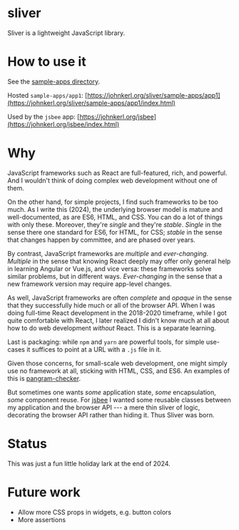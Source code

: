 # sliver

Sliver is a lightweight JavaScript library.

# How to use it

See the [sample-apps directory](sample-apps).

Hosted `sample-apps/app1`: [https://johnkerl.org/sliver/sample-apps/app1](https://johnkerl.org/sliver/sample-apps/app1/index.html)

Used by the `jsbee` app: [https://johnkerl.org/jsbee](https://johnkerl.org/jsbee/index.html)

# Why

JavaScript frameworks such as React are full-featured, rich, and powerful. And I wouldn't think of doing complex web development without one of them.

On the other hand, for simple projects, I find such frameworks to be too much. As I write this (2024), the underlying browser model is mature and well-documented, as are ES6, HTML, and CSS. You can do a lot of things with only these. Moreover, they're _single_ and they're _stable_. _Single_ in the sense there one standard for ES6, for HTML, for CSS; _stable_ in the sense that changes happen by committee, and are phased over years.

By contrast, JavaScript frameworks are _multiple_ and _ever-changing_. _Multiple_ in the sense that knowing React deeply may offer only general help in learning Angular or Vue.js, and vice versa: these frameworks solve similar problems, but in different ways. _Ever-changing_ in the sense that a new framework version may require app-level changes.

As well, JavaScript frameworks are often _complete_ and _opaque_ in the sense that they successfully hide much or all of the browser API. When I was doing full-time React development in the 2018-2020 timeframe, while I got quite comfortable with React, I later realized I didn't know much at all about how to do web development _without_ React. This is a separate learning.

Last is packaging: while `npm` and `yarn` are powerful tools, for simple use-cases it suffices to point at a URL with a `.js` file in it.

Given those concerns, for small-scale web development, one might simply use no framework at all, sticking with HTML, CSS, and ES6. An examples of this is [pangram-checker](https://github.com/johnkerl/pangram-checker).

But sometimes one wants _some_ application state, _some_ encapsulation, _some_ component reuse. For [jsbee](https://github.com/johnkerl/jsbee) I wanted some reusable classes between my application and the browser API --- a mere thin sliver of logic, decorating the browser API rather than hiding it. Thus Sliver was born.

# Status

This was just a fun little holiday lark at the end of 2024.

# Future work

* Allow more CSS props in widgets, e.g. button colors
* More assertions
